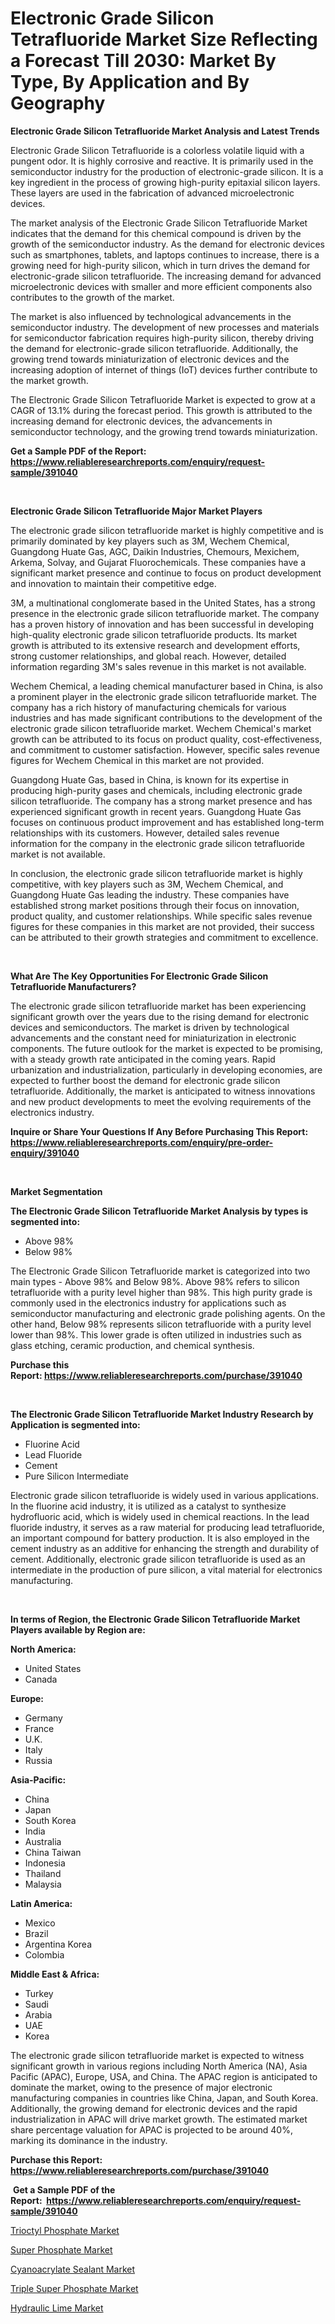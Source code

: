 <p><h1>Electronic Grade Silicon Tetrafluoride Market Size Reflecting a Forecast Till 2030: Market By Type, By Application and By Geography</h1></p><p><strong>Electronic Grade Silicon Tetrafluoride Market Analysis and Latest Trends</strong></p>
<p><p>Electronic Grade Silicon Tetrafluoride is a colorless volatile liquid with a pungent odor. It is highly corrosive and reactive. It is primarily used in the semiconductor industry for the production of electronic-grade silicon. It is a key ingredient in the process of growing high-purity epitaxial silicon layers. These layers are used in the fabrication of advanced microelectronic devices.</p><p>The market analysis of the Electronic Grade Silicon Tetrafluoride Market indicates that the demand for this chemical compound is driven by the growth of the semiconductor industry. As the demand for electronic devices such as smartphones, tablets, and laptops continues to increase, there is a growing need for high-purity silicon, which in turn drives the demand for electronic-grade silicon tetrafluoride. The increasing demand for advanced microelectronic devices with smaller and more efficient components also contributes to the growth of the market.</p><p>The market is also influenced by technological advancements in the semiconductor industry. The development of new processes and materials for semiconductor fabrication requires high-purity silicon, thereby driving the demand for electronic-grade silicon tetrafluoride. Additionally, the growing trend towards miniaturization of electronic devices and the increasing adoption of internet of things (IoT) devices further contribute to the market growth.</p><p>The Electronic Grade Silicon Tetrafluoride Market is expected to grow at a CAGR of 13.1% during the forecast period. This growth is attributed to the increasing demand for electronic devices, the advancements in semiconductor technology, and the growing trend towards miniaturization.</p></p>
<p><strong>Get a Sample PDF of the Report:&nbsp; <a href="https://www.reliableresearchreports.com/enquiry/request-sample/391040">https://www.reliableresearchreports.com/enquiry/request-sample/391040</a></strong></p>
<p>&nbsp;</p>
<p><strong>Electronic Grade Silicon Tetrafluoride Major Market Players</strong></p>
<p><p>The electronic grade silicon tetrafluoride market is highly competitive and is primarily dominated by key players such as 3M, Wechem Chemical, Guangdong Huate Gas, AGC, Daikin Industries, Chemours, Mexichem, Arkema, Solvay, and Gujarat Fluorochemicals. These companies have a significant market presence and continue to focus on product development and innovation to maintain their competitive edge.</p><p>3M, a multinational conglomerate based in the United States, has a strong presence in the electronic grade silicon tetrafluoride market. The company has a proven history of innovation and has been successful in developing high-quality electronic grade silicon tetrafluoride products. Its market growth is attributed to its extensive research and development efforts, strong customer relationships, and global reach. However, detailed information regarding 3M's sales revenue in this market is not available.</p><p>Wechem Chemical, a leading chemical manufacturer based in China, is also a prominent player in the electronic grade silicon tetrafluoride market. The company has a rich history of manufacturing chemicals for various industries and has made significant contributions to the development of the electronic grade silicon tetrafluoride market. Wechem Chemical's market growth can be attributed to its focus on product quality, cost-effectiveness, and commitment to customer satisfaction. However, specific sales revenue figures for Wechem Chemical in this market are not provided.</p><p>Guangdong Huate Gas, based in China, is known for its expertise in producing high-purity gases and chemicals, including electronic grade silicon tetrafluoride. The company has a strong market presence and has experienced significant growth in recent years. Guangdong Huate Gas focuses on continuous product improvement and has established long-term relationships with its customers. However, detailed sales revenue information for the company in the electronic grade silicon tetrafluoride market is not available.</p><p>In conclusion, the electronic grade silicon tetrafluoride market is highly competitive, with key players such as 3M, Wechem Chemical, and Guangdong Huate Gas leading the industry. These companies have established strong market positions through their focus on innovation, product quality, and customer relationships. While specific sales revenue figures for these companies in this market are not provided, their success can be attributed to their growth strategies and commitment to excellence.</p></p>
<p>&nbsp;</p>
<p><strong>What Are The Key Opportunities For Electronic Grade Silicon Tetrafluoride Manufacturers?</strong></p>
<p><p>The electronic grade silicon tetrafluoride market has been experiencing significant growth over the years due to the rising demand for electronic devices and semiconductors. The market is driven by technological advancements and the constant need for miniaturization in electronic components. The future outlook for the market is expected to be promising, with a steady growth rate anticipated in the coming years. Rapid urbanization and industrialization, particularly in developing economies, are expected to further boost the demand for electronic grade silicon tetrafluoride. Additionally, the market is anticipated to witness innovations and new product developments to meet the evolving requirements of the electronics industry.</p></p>
<p><strong>Inquire or Share Your Questions If Any Before Purchasing This Report: <a href="https://www.reliableresearchreports.com/enquiry/pre-order-enquiry/391040">https://www.reliableresearchreports.com/enquiry/pre-order-enquiry/391040</a></strong></p>
<p>&nbsp;</p>
<p><strong>Market Segmentation</strong></p>
<p><strong>The Electronic Grade Silicon Tetrafluoride Market Analysis by types is segmented into:</strong></p>
<p><ul><li>Above 98%</li><li>Below 98%</li></ul></p>
<p><p>The Electronic Grade Silicon Tetrafluoride market is categorized into two main types - Above 98% and Below 98%. Above 98% refers to silicon tetrafluoride with a purity level higher than 98%. This high purity grade is commonly used in the electronics industry for applications such as semiconductor manufacturing and electronic grade polishing agents. On the other hand, Below 98% represents silicon tetrafluoride with a purity level lower than 98%. This lower grade is often utilized in industries such as glass etching, ceramic production, and chemical synthesis.</p></p>
<p><strong>Purchase this Report:&nbsp;<a href="https://www.reliableresearchreports.com/purchase/391040">https://www.reliableresearchreports.com/purchase/391040</a></strong></p>
<p>&nbsp;</p>
<p><strong>The Electronic Grade Silicon Tetrafluoride Market Industry Research by Application is segmented into:</strong></p>
<p><ul><li>Fluorine Acid</li><li>Lead Fluoride</li><li>Cement</li><li>Pure Silicon Intermediate</li></ul></p>
<p><p>Electronic grade silicon tetrafluoride is widely used in various applications. In the fluorine acid industry, it is utilized as a catalyst to synthesize hydrofluoric acid, which is widely used in chemical reactions. In the lead fluoride industry, it serves as a raw material for producing lead tetrafluoride, an important compound for battery production. It is also employed in the cement industry as an additive for enhancing the strength and durability of cement. Additionally, electronic grade silicon tetrafluoride is used as an intermediate in the production of pure silicon, a vital material for electronics manufacturing.</p></p>
<p>&nbsp;</p>
<p><strong>In terms of Region, the Electronic Grade Silicon Tetrafluoride Market Players available by Region are:</strong></p>
<p>
    <p> <strong> North America: </strong>
        <ul>
            <li>United States</li>
            <li>Canada</li>
        </ul>
        </p> 
    <p> <strong> Europe: </strong>
        <ul>
            <li>Germany</li>
            <li>France</li>
            <li>U.K.</li>
            <li>Italy</li>
            <li>Russia</li>
        </ul>
        </p> 
    <p> <strong> Asia-Pacific: </strong>
        <ul>
            <li>China</li>
            <li>Japan</li>
            <li>South Korea</li>
            <li>India</li>
            <li>Australia</li>
            <li>China Taiwan</li>
            <li>Indonesia</li>
            <li>Thailand</li>
            <li>Malaysia</li>
        </ul>
        </p> 
    <p> <strong> Latin America: </strong>
        <ul>
            <li>Mexico</li>
            <li>Brazil</li>
            <li>Argentina Korea</li>
            <li>Colombia</li>
        </ul>
        </p> 
    <p> <strong> Middle East & Africa: </strong>
        <ul>
            <li>Turkey</li>
            <li>Saudi</li>
            <li>Arabia</li>
            <li>UAE</li>
            <li>Korea</li>
        </ul>
    </p>
    </p>
<p><p>The electronic grade silicon tetrafluoride market is expected to witness significant growth in various regions including North America (NA), Asia Pacific (APAC), Europe, USA, and China. The APAC region is anticipated to dominate the market, owing to the presence of major electronic manufacturing companies in countries like China, Japan, and South Korea. Additionally, the growing demand for electronic devices and the rapid industrialization in APAC will drive market growth. The estimated market share percentage valuation for APAC is projected to be around 40%, marking its dominance in the industry.</p></p>
<p><strong>Purchase this Report: <a href="https://www.reliableresearchreports.com/purchase/391040">https://www.reliableresearchreports.com/purchase/391040</a></strong></p>
<p>&nbsp;<strong>Get a Sample PDF of the Report:&nbsp;&nbsp;<a href="https://www.reliableresearchreports.com/enquiry/request-sample/391040">https://www.reliableresearchreports.com/enquiry/request-sample/391040</a></strong></p>
<p><strong></strong></p>
<p><p><a href="https://medium.com/@lap.snake.again/trioctyl-phosphate-market-competitive-analysis-market-trends-and-forecast-to-2030-a77f07863742">Trioctyl Phosphate Market</a></p><p><a href="https://medium.com/@pair.holy.proof/decoding-super-phosphate-market-metrics-market-share-trends-and-growth-patterns-4a2e3d9419dd">Super Phosphate Market</a></p><p><a href="https://medium.com/@bank.build.unity/cyanoacrylate-sealant-market-furnishes-information-on-market-share-market-trends-and-market-0b0aae084db3">Cyanoacrylate Sealant Market</a></p><p><a href="https://medium.com/@fire.honor.safe/triple-super-phosphate-market-exploring-market-share-market-trends-and-future-growth-8797d05da8d5">Triple Super Phosphate Market</a></p><p><a href="https://medium.com/@flee.calm.mark/hydraulic-lime-market-research-report-its-history-and-forecast-2023-to-2030-be880d8fcac1">Hydraulic Lime Market</a></p></p>